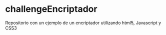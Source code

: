 # challengeEncriptador
Repositorio con un ejemplo de un encriptador utilizando html5, Javascript y CSS3
